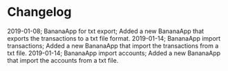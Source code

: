 # Changelog

2019-01-08; BananaApp for txt export; Added a new BananaApp that exports the transactions to a txt file format.
2019-01-14; BananaApp import transactions; Added a new BananaApp that import the transactions from a txt file.
2019-01-14; BananaApp import accounts; Added a new BananaApp that import the accounts from a txt file.
